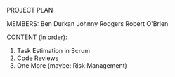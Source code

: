 PROJECT PLAN

MEMBERS:
Ben Durkan
Johnny Rodgers
Robert O'Brien

CONTENT (in order):
1. Task Estimation in Scrum
2. Code Reviews
3. One More (maybe: Risk Management)